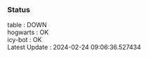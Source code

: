 ### Status


table : DOWN  
hogwarts : OK  
icy-bot : OK  
Latest Update : 2024-02-24 09:06:36.527434
